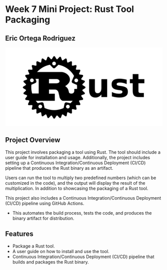 # Week 7 Mini Project: Rust Tool Packaging
## Eric Ortega Rodriguez 
![alt text](image.png)
## Project Overview
This project involves packaging a tool using Rust. The tool should include a user guide for installation and usage. Additionally, the project includes setting up a Continuous Integration/Continuous Deployment (CI/CD) pipeline that produces the Rust binary as an artifact.

Users can run the tool to multiply two predefined numbers (which can be customized in the code), and the output will display the result of the multiplication. In addition to showcasing the packaging of a Rust tool.

This project also includes a Continuous Integration/Continuous Deployment (CI/CD) pipeline using GitHub Actions. 
- This automates the build process, tests the code, and produces the binary artifact for distribution.

## Features
- Package a Rust tool.
- A user guide on how to install and use the tool.
- Continuous Integration/Continuous Deployment (CI/CD) pipeline that builds and packages the Rust binary.

